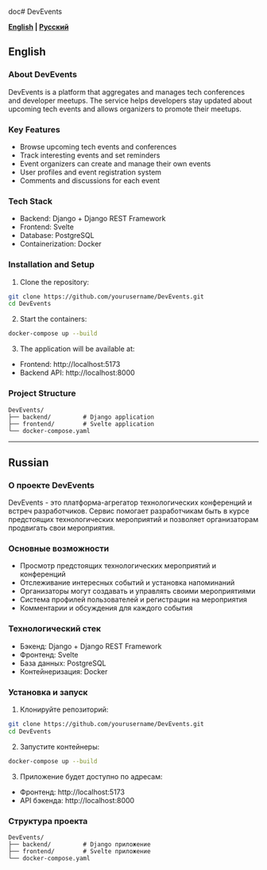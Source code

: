 doc# DevEvents

**[English](#english) | [Русский](#russian)**

## English

### About DevEvents
DevEvents is a platform that aggregates and manages tech conferences and developer meetups. The service helps developers stay updated about upcoming tech events and allows organizers to promote their meetups.

### Key Features
- Browse upcoming tech events and conferences
- Track interesting events and set reminders
- Event organizers can create and manage their own events
- User profiles and event registration system
- Comments and discussions for each event

### Tech Stack
- Backend: Django + Django REST Framework
- Frontend: Svelte
- Database: PostgreSQL
- Containerization: Docker

### Installation and Setup
1. Clone the repository:
```bash
git clone https://github.com/yourusername/DevEvents.git
cd DevEvents
```

2. Start the containers:
```bash
docker-compose up --build
```

3. The application will be available at:
- Frontend: http://localhost:5173
- Backend API: http://localhost:8000

### Project Structure
```
DevEvents/
├── backend/         # Django application
├── frontend/        # Svelte application
└── docker-compose.yaml
```

---

## Russian

### О проекте DevEvents
DevEvents - это платформа-агрегатор технологических конференций и встреч разработчиков. Сервис помогает разработчикам быть в курсе предстоящих технологических мероприятий и позволяет организаторам продвигать свои мероприятия.

### Основные возможности
- Просмотр предстоящих технологических мероприятий и конференций
- Отслеживание интересных событий и установка напоминаний
- Организаторы могут создавать и управлять своими мероприятиями
- Система профилей пользователей и регистрации на мероприятия
- Комментарии и обсуждения для каждого события

### Технологический стек
- Бэкенд: Django + Django REST Framework
- Фронтенд: Svelte
- База данных: PostgreSQL
- Контейнеризация: Docker

### Установка и запуск
1. Клонируйте репозиторий:
```bash
git clone https://github.com/yourusername/DevEvents.git
cd DevEvents
```

2. Запустите контейнеры:
```bash
docker-compose up --build
```

3. Приложение будет доступно по адресам:
- Фронтенд: http://localhost:5173
- API бэкенда: http://localhost:8000

### Структура проекта
```
DevEvents/
├── backend/         # Django приложение
├── frontend/        # Svelte приложение
└── docker-compose.yaml
```